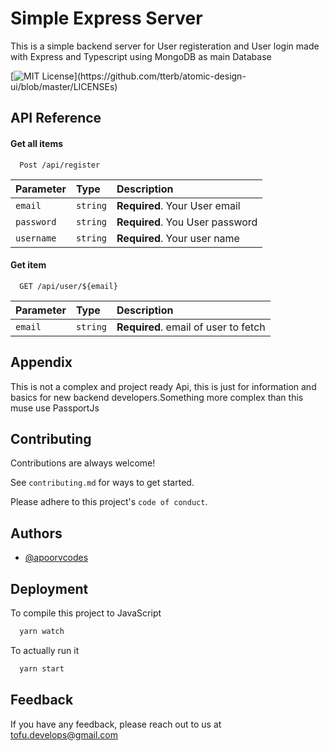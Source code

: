 # Simple Express Server

This is a simple backend server for User registeration and User login made with Express and Typescript using MongoDB as main Database

[![MIT License](https://img.shields.io/apm/l/atomic-design-ui.svg?)](https://github.com/tterb/atomic-design-ui/blob/master/LICENSEs)

## API Reference

#### Get all items

```http
  Post /api/register
```

| Parameter  | Type     | Description                     |
| :--------- | :------- | :------------------------------ |
| `email`    | `string` | **Required**. Your User email   |
| `password` | `string` | **Required**. You User password |
| `username` | `string` | **Required**. Your user name    |

#### Get item

```http
  GET /api/user/${email}
```

| Parameter | Type     | Description                          |
| :-------- | :------- | :----------------------------------- |
| `email`   | `string` | **Required**. email of user to fetch |

## Appendix

This is not a complex and project ready Api, this is just for information and basics for new backend developers.Something more complex than this muse use PassportJs

## Contributing

Contributions are always welcome!

See `contributing.md` for ways to get started.

Please adhere to this project's `code of conduct`.

## Authors

- [@apoorvcodes](https://www.github.com/apoorvcodes)

## Deployment

To compile this project to JavaScript

```bash
  yarn watch
```

To actually run it

```bash
  yarn start
```

## Feedback

If you have any feedback, please reach out to us at tofu.develops@gmail.com
